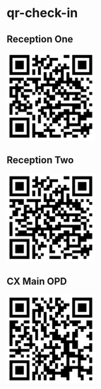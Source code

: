 # qr-check-in  
  
## Reception One  
<img src="qr/rone.png" width="200"/>  
  
## Reception Two  
<img src="qr/rtwo.png" width="200"/>  

## CX Main OPD    
<img src="qr/cx-main-opd.png" width="200"/>  
